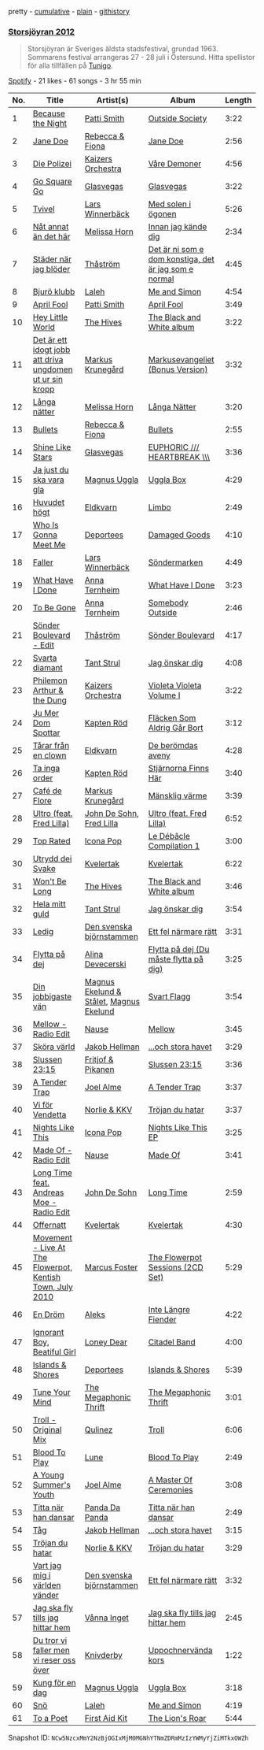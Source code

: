 pretty - [cumulative](/playlists/cumulative/2XQnLAZo27gz7VGRBl34l9.md) - [plain](/playlists/plain/2XQnLAZo27gz7VGRBl34l9) - [githistory](https://github.githistory.xyz/mackorone/spotify-playlist-archive/blob/main/playlists/plain/2XQnLAZo27gz7VGRBl34l9)

### [Storsjöyran 2012](https://open.spotify.com/playlist/2XQnLAZo27gz7VGRBl34l9)

> Storsjöyran är Sveriges äldsta stadsfestival, grundad 1963\. Sommarens festival arrangeras 27 \- 28 juli i Östersund\. Hitta spellistor för alla tillfällen på <a href="spottily:app:tunigo">Tunigo</a>.

[Spotify](https://open.spotify.com/user/spotify) - 21 likes - 61 songs - 3 hr 55 min

| No. | Title | Artist(s) | Album | Length |
|---|---|---|---|---|
| 1 | [Because the Night](https://open.spotify.com/track/1A3OA6zON5HHueFm4ejrRF) | [Patti Smith](https://open.spotify.com/artist/0vYkHhJ48Bs3jWcvZXvOrP) | [Outside Society](https://open.spotify.com/album/00tuL4qPxBs3w8S1BaG3Zv) | 3:22 |
| 2 | [Jane Doe](https://open.spotify.com/track/6YNn1VuFAt8q5kisMIqg92) | [Rebecca & Fiona](https://open.spotify.com/artist/6rgEPiKjowlMKZC1DF6W75) | [Jane Doe](https://open.spotify.com/album/4tgifXvbe7FSZtxKXkHmvm) | 2:56 |
| 3 | [Die Polizei](https://open.spotify.com/track/6miKVfoSMfMJ0GtAARyy7v) | [Kaizers Orchestra](https://open.spotify.com/artist/1s1DnVoBDfp3jxjjew8cBR) | [Våre Demoner](https://open.spotify.com/album/6CSTOAMHphZGon9leEyN9c) | 4:56 |
| 4 | [Go Square Go](https://open.spotify.com/track/4HfLEcRw1HAQkUiYXhd0xa) | [Glasvegas](https://open.spotify.com/artist/478peoEkoKPsTgRiVzkvPl) | [Glasvegas](https://open.spotify.com/album/3UQhYMOGKYLoFyHIG4EeH4) | 3:22 |
| 5 | [Tvivel](https://open.spotify.com/track/3mClGFGgF0C5M2XS5Shbnn) | [Lars Winnerbäck](https://open.spotify.com/artist/33zLgL7tT1vg7eRpWYX5uI) | [Med solen i ögonen](https://open.spotify.com/album/18QW3rouH4E7srIj7PkwCL) | 5:26 |
| 6 | [Nåt annat än det här](https://open.spotify.com/track/3TfL2ZimF9Bo5adrVzIz1h) | [Melissa Horn](https://open.spotify.com/artist/0tOdy7SqogILIjzGU2hSr5) | [Innan jag kände dig](https://open.spotify.com/album/7aCSH1fnzWjLChB2VHG671) | 2:34 |
| 7 | [Städer när jag blöder](https://open.spotify.com/track/2MrCUiiZPKkWNztV6kQAa4) | [Thåström](https://open.spotify.com/artist/2PBhJmRqee1QAyQU2kBu1H) | [Det är ni som e dom konstiga, det är jag som e normal](https://open.spotify.com/album/1U7Ov48AUaL2hGaczvCr8H) | 4:45 |
| 8 | [Bjurö klubb](https://open.spotify.com/track/5ah8bwmT61dQPS6Yz5Ty6j) | [Laleh](https://open.spotify.com/artist/62QZPjYQMoo5g56FP9Webq) | [Me and Simon](https://open.spotify.com/album/5miuVRm6nR172VxxQSDdkb) | 4:54 |
| 9 | [April Fool](https://open.spotify.com/track/7b9FS2uvbKobrnM2RyJDsB) | [Patti Smith](https://open.spotify.com/artist/0vYkHhJ48Bs3jWcvZXvOrP) | [April Fool](https://open.spotify.com/album/4Nhtp0iSdvBp5mTJaAYFoz) | 3:49 |
| 10 | [Hey Little World](https://open.spotify.com/track/7IwngDZWipg9xwTc0flTpE) | [The Hives](https://open.spotify.com/artist/4DToQR3aKrHQSSRzSz8Nzt) | [The Black and White album](https://open.spotify.com/album/3UpE4fszD4goeSoyZXq4dg) | 3:22 |
| 11 | [Det är ett idogt jobb att driva ungdomen ut ur sin kropp](https://open.spotify.com/track/4tQzK0vGoYOiMB3CTEJxkf) | [Markus Krunegård](https://open.spotify.com/artist/3P6ePaE5unCm7vjccfcBAe) | [Markusevangeliet \(Bonus Version\)](https://open.spotify.com/album/0RYYBzTGauaISnYOqHjnUi) | 3:32 |
| 12 | [Långa nätter](https://open.spotify.com/track/2Vp9Ox6vewOZBdCL97gitE) | [Melissa Horn](https://open.spotify.com/artist/0tOdy7SqogILIjzGU2hSr5) | [Långa Nätter](https://open.spotify.com/album/357nQyU7dtZmBxRckZR1Vh) | 3:20 |
| 13 | [Bullets](https://open.spotify.com/track/28FmVrFsjZsNjynjFteDA6) | [Rebecca & Fiona](https://open.spotify.com/artist/6rgEPiKjowlMKZC1DF6W75) | [Bullets](https://open.spotify.com/album/62YfOSgu9MDGVOuWcSm2Bn) | 2:55 |
| 14 | [Shine Like Stars](https://open.spotify.com/track/6KfsaLkaGv0kve2IeTYExZ) | [Glasvegas](https://open.spotify.com/artist/478peoEkoKPsTgRiVzkvPl) | [EUPHORIC /// HEARTBREAK \\\\\\](https://open.spotify.com/album/6pctRSbyNPGa1mV6q7eoOc) | 3:36 |
| 15 | [Ja just du ska vara gla](https://open.spotify.com/track/10von6Bw97oT6C5dqW2pUs) | [Magnus Uggla](https://open.spotify.com/artist/30j6YCWLSp59jLF7yIYZWq) | [Uggla Box](https://open.spotify.com/album/4NsccIPhTDWkCdBVXIHPfx) | 4:29 |
| 16 | [Huvudet högt](https://open.spotify.com/track/3OryrGGKlJBK09IVgEOY6d) | [Eldkvarn](https://open.spotify.com/artist/6TLywjDgcz3M1rTrX7ht5k) | [Limbo](https://open.spotify.com/album/5yzgPH0kne4QcuYt4Mkn9R) | 2:49 |
| 17 | [Who Is Gonna Meet Me](https://open.spotify.com/track/6hHrkCeVuEeBU0E0qds4oH) | [Deportees](https://open.spotify.com/artist/64WsK4rMjSwnyuzTPFHVH4) | [Damaged Goods](https://open.spotify.com/album/2HoI2FPbtmGJy0KDfCi2y2) | 4:10 |
| 18 | [Faller](https://open.spotify.com/track/0NVEBSIb895m8mY8mxvOYs) | [Lars Winnerbäck](https://open.spotify.com/artist/33zLgL7tT1vg7eRpWYX5uI) | [Söndermarken](https://open.spotify.com/album/3lkjNFt9emmcRyjfW1ng68) | 4:49 |
| 19 | [What Have I Done](https://open.spotify.com/track/3D653cf0WZQgcy2DxyJ8yM) | [Anna Ternheim](https://open.spotify.com/artist/6xSTQT32ZxLQPe37QIC308) | [What Have I Done](https://open.spotify.com/album/5C5672wS8iOBshPI68TDlP) | 3:23 |
| 20 | [To Be Gone](https://open.spotify.com/track/6FuXlnPocnI8yzMbRHuKHV) | [Anna Ternheim](https://open.spotify.com/artist/6xSTQT32ZxLQPe37QIC308) | [Somebody Outside](https://open.spotify.com/album/65jMLW7QaxhGTKvmDo3L14) | 2:46 |
| 21 | [Sönder Boulevard \- Edit](https://open.spotify.com/track/6N76LTXOE73V0sbItb2MQx) | [Thåström](https://open.spotify.com/artist/2PBhJmRqee1QAyQU2kBu1H) | [Sönder Boulevard](https://open.spotify.com/album/3G7ZuYTcNynbt3zMOFvXjO) | 4:17 |
| 22 | [Svarta diamant](https://open.spotify.com/track/2s8olw2w6DxOqRe1YcPFjg) | [Tant Strul](https://open.spotify.com/artist/2EUZieXlU07oWuMDi8H3KF) | [Jag önskar dig](https://open.spotify.com/album/3XapSFLy2msE9M9NrJFXyK) | 4:08 |
| 23 | [Philemon Arthur & the Dung](https://open.spotify.com/track/4BhBLf2T1fvsCMvTYzgZEc) | [Kaizers Orchestra](https://open.spotify.com/artist/1s1DnVoBDfp3jxjjew8cBR) | [Violeta Violeta Volume I](https://open.spotify.com/album/1AsK1pSUx2TGQo2cvzcbox) | 3:22 |
| 24 | [Ju Mer Dom Spottar](https://open.spotify.com/track/6809ESRbIU87qbXCeR80xA) | [Kapten Röd](https://open.spotify.com/artist/4G2UDRhQLUDq0f93giGYwA) | [Fläcken Som Aldrig Går Bort](https://open.spotify.com/album/3B4QGsos9iNRUSLuceNZzV) | 3:12 |
| 25 | [Tårar från en clown](https://open.spotify.com/track/660XC3yisTYvIzcHaLsCMd) | [Eldkvarn](https://open.spotify.com/artist/6TLywjDgcz3M1rTrX7ht5k) | [De berömdas aveny](https://open.spotify.com/album/2t8jAkW4kPaxlCp0sVNRMU) | 4:28 |
| 26 | [Ta inga order](https://open.spotify.com/track/3Tyy3ORSBcCdwCPzuzjKfb) | [Kapten Röd](https://open.spotify.com/artist/4G2UDRhQLUDq0f93giGYwA) | [Stjärnorna Finns Här](https://open.spotify.com/album/4QOvAfc4y78TN6nTEnPGqH) | 3:40 |
| 27 | [Café de Flore](https://open.spotify.com/track/4vvc389wVMEtlRBb4ebtVU) | [Markus Krunegård](https://open.spotify.com/artist/3P6ePaE5unCm7vjccfcBAe) | [Mänsklig värme](https://open.spotify.com/album/0snLl5NOtBxWegGE6BHJ4Y) | 3:39 |
| 28 | [Ultro \(feat\. Fred Lilla\)](https://open.spotify.com/track/4jxy77JsHWjWcFm1Y3Uhzd) | [John De Sohn](https://open.spotify.com/artist/3TVjdmhfFoYJLgBEkkZTBm), [Fred Lilla](https://open.spotify.com/artist/2YDMcyY6kHwBXg08KT66qy) | [Ultro \(feat\. Fred Lilla\)](https://open.spotify.com/album/2x7XnPLs7eUc8n91l7Vcqc) | 6:52 |
| 29 | [Top Rated](https://open.spotify.com/track/5m0nO7DGgStfXIQ3LXzDFs) | [Icona Pop](https://open.spotify.com/artist/1VBflYyxBhnDc9uVib98rw) | [Le Débâcle Compilation 1](https://open.spotify.com/album/6lUBzDFqVG8hprnzcUcwGu) | 3:00 |
| 30 | [Utrydd dei Svake](https://open.spotify.com/track/3c6fWa8BYFpMyyFJs8V3uM) | [Kvelertak](https://open.spotify.com/artist/0VE0GTaTSeeGSzrQpLmeb9) | [Kvelertak](https://open.spotify.com/album/08d7MnYYp9OEsQ8GcnMHOn) | 6:22 |
| 31 | [Won't Be Long](https://open.spotify.com/track/03GIk20uwlLmxs5getH3Wb) | [The Hives](https://open.spotify.com/artist/4DToQR3aKrHQSSRzSz8Nzt) | [The Black and White album](https://open.spotify.com/album/3UpE4fszD4goeSoyZXq4dg) | 3:46 |
| 32 | [Hela mitt guld](https://open.spotify.com/track/1UYEJ0Yoeppoz0SrUjclMy) | [Tant Strul](https://open.spotify.com/artist/2EUZieXlU07oWuMDi8H3KF) | [Jag önskar dig](https://open.spotify.com/album/3XapSFLy2msE9M9NrJFXyK) | 3:54 |
| 33 | [Ledig](https://open.spotify.com/track/53LUzoFOYkDsWhxscBO8Vx) | [Den svenska björnstammen](https://open.spotify.com/artist/0NyrvUybTePmsuED5vZi4G) | [Ett fel närmare rätt](https://open.spotify.com/album/1dRSyjLs2uPXQmWBXO1PdO) | 3:31 |
| 34 | [Flytta på dej](https://open.spotify.com/track/3JO3ywp8UufIiKkszm7DkE) | [Alina Devecerski](https://open.spotify.com/artist/4HpFXZsVoerMLtLudMJJkb) | [Flytta på dej \(Du måste flytta på dig\)](https://open.spotify.com/album/47lFmDpyhb07H1sxN3WBy0) | 3:25 |
| 35 | [Din jobbigaste vän](https://open.spotify.com/track/5dsiAOxJ8qxtArB9uYGArQ) | [Magnus Ekelund & Stålet](https://open.spotify.com/artist/2mABGGsYRv5X5Kbf8WvgLH), [Magnus Ekelund](https://open.spotify.com/artist/0XvPjVbMf3QLOWrPNitOwF) | [Svart Flagg](https://open.spotify.com/album/4V1lliNkivN2XPOU5k7m8P) | 3:54 |
| 36 | [Mellow \- Radio Edit](https://open.spotify.com/track/73PeEBRLps6oF10ZLc4ien) | [Nause](https://open.spotify.com/artist/4PVn1b2WnnXdq80C7uaZLZ) | [Mellow](https://open.spotify.com/album/2GObxzCZy5MlOCoSzFCUVD) | 3:45 |
| 37 | [Sköra värld](https://open.spotify.com/track/4P6HnQGXpsnEWqOSiPavp0) | [Jakob Hellman](https://open.spotify.com/artist/74terC9ol9zMo8rfzhSOiG) | [...och stora havet](https://open.spotify.com/album/6kGjc8k2YvmmZGqspJuRlK) | 3:29 |
| 38 | [Slussen 23:15](https://open.spotify.com/track/76GUOMKAbAnVliU40wM534) | [Fritjof & Pikanen](https://open.spotify.com/artist/2P1adertYPHMXKgklSns8R) | [Slussen 23:15](https://open.spotify.com/album/3BUjIksUjxF3Fc2Z9VvQzg) | 3:36 |
| 39 | [A Tender Trap](https://open.spotify.com/track/0USH38353ARXKwD9vSBIi2) | [Joel Alme](https://open.spotify.com/artist/6hSnbFV44BMzWgP9alWsTc) | [A Tender Trap](https://open.spotify.com/album/4NzMlGiKpsKfhhPl4nJOmx) | 3:37 |
| 40 | [Vi för Vendetta](https://open.spotify.com/track/36r1vIeGj9dUfCohNpYlJj) | [Norlie & KKV](https://open.spotify.com/artist/2u8P7EawurNYoIzRtr5Knk) | [Tröjan du hatar](https://open.spotify.com/album/2PKQICrbi1lN8aTCyxXQbQ) | 3:37 |
| 41 | [Nights Like This](https://open.spotify.com/track/1G6Whx5c9eN9oWtZcmtciP) | [Icona Pop](https://open.spotify.com/artist/1VBflYyxBhnDc9uVib98rw) | [Nights Like This EP](https://open.spotify.com/album/5iKMwyNulmMULK7QamTqwt) | 3:25 |
| 42 | [Made Of \- Radio Edit](https://open.spotify.com/track/0BxuyVxyAab1f5xL2yuhbm) | [Nause](https://open.spotify.com/artist/4PVn1b2WnnXdq80C7uaZLZ) | [Made Of](https://open.spotify.com/album/0BhhZyShekRJzf3yqxti9L) | 3:41 |
| 43 | [Long Time feat\. Andreas Moe \- Radio Edit](https://open.spotify.com/track/6LgvIxMG9ykPRNEJ8WlseG) | [John De Sohn](https://open.spotify.com/artist/3TVjdmhfFoYJLgBEkkZTBm) | [Long Time](https://open.spotify.com/album/1cG4FkacGFOCdpNx3UUKvS) | 2:59 |
| 44 | [Offernatt](https://open.spotify.com/track/3sqDGGkmV3MONB3HrU7Y0Z) | [Kvelertak](https://open.spotify.com/artist/0VE0GTaTSeeGSzrQpLmeb9) | [Kvelertak](https://open.spotify.com/album/08d7MnYYp9OEsQ8GcnMHOn) | 4:30 |
| 45 | [Movement \- Live At The Flowerpot, Kentish Town, July 2010](https://open.spotify.com/track/1vgGwWl2dW5YMOUfGdwQ7s) | [Marcus Foster](https://open.spotify.com/artist/0jBTGpTyxmDIEBwtjXgEOC) | [The Flowerpot Sessions \(2CD Set\)](https://open.spotify.com/album/7muTP6JiEEFlMtzgrjs1XY) | 5:29 |
| 46 | [En Dröm](https://open.spotify.com/track/3gSxeZs5b7V2p6Mttoi5g2) | [Aleks](https://open.spotify.com/artist/0zKX6nlK1A4ZmztnFPOKGs) | [Inte Längre Fiender](https://open.spotify.com/album/2dPDRvG79EGFLQj1sNUlJv) | 4:22 |
| 47 | [Ignorant Boy, Beatiful Girl](https://open.spotify.com/track/3tKZnG0UASS8zftOrFIH95) | [Loney Dear](https://open.spotify.com/artist/4Bb8rhvCjLOjNOl1DbFkph) | [Citadel Band](https://open.spotify.com/album/2NdsxJipz3wJv1nRcWrRNa) | 4:00 |
| 48 | [Islands & Shores](https://open.spotify.com/track/1lp0bwGX8D31vUybJSiCm8) | [Deportees](https://open.spotify.com/artist/64WsK4rMjSwnyuzTPFHVH4) | [Islands & Shores](https://open.spotify.com/album/0CcemDxth7sipgWhMj3TvZ) | 5:39 |
| 49 | [Tune Your Mind](https://open.spotify.com/track/7CtlQ2tiJV2aVCZrEdDkSd) | [The Megaphonic Thrift](https://open.spotify.com/artist/1zBQLP6saP3rFpTxJ6tiXH) | [The Megaphonic Thrift](https://open.spotify.com/album/3F2x0aI7CcLdSSRWrJvqbW) | 3:01 |
| 50 | [Troll \- Original Mix](https://open.spotify.com/track/1NY8DKH5VnnBBmytMeJdTQ) | [Qulinez](https://open.spotify.com/artist/6d7AYr4nvqHPhfPaDLLeRU) | [Troll](https://open.spotify.com/album/6PYHg7xcz0M2bZEml9cRba) | 6:06 |
| 51 | [Blood To Play](https://open.spotify.com/track/4c4QaN8EfLpFmJVGjsJKSr) | [Lune](https://open.spotify.com/artist/7JBohcnAdfcFbZbYVZpKC2) | [Blood To Play](https://open.spotify.com/album/0XU5PqUqVqlOBrzhR0m7Kd) | 2:49 |
| 52 | [A Young Summer's Youth](https://open.spotify.com/track/2FNEXXWKxSyZGbViyfQ19w) | [Joel Alme](https://open.spotify.com/artist/6hSnbFV44BMzWgP9alWsTc) | [A Master Of Ceremonies](https://open.spotify.com/album/0QNytpsFx3rr7bBP2oenh5) | 3:08 |
| 53 | [Titta när han dansar](https://open.spotify.com/track/4Sx7onAF6vT8PHVA7Xwmbi) | [Panda Da Panda](https://open.spotify.com/artist/5CFHkGrLdtDurzPPIPYze9) | [Titta när han dansar](https://open.spotify.com/album/2xDrWCSDHQY837dQw2vDVm) | 2:49 |
| 54 | [Tåg](https://open.spotify.com/track/4U8QAiTjj3cfmrXfflbcNo) | [Jakob Hellman](https://open.spotify.com/artist/74terC9ol9zMo8rfzhSOiG) | [...och stora havet](https://open.spotify.com/album/6kGjc8k2YvmmZGqspJuRlK) | 3:15 |
| 55 | [Tröjan du hatar](https://open.spotify.com/track/17qZsun9q3L8ceIa3kPz4A) | [Norlie & KKV](https://open.spotify.com/artist/2u8P7EawurNYoIzRtr5Knk) | [Tröjan du hatar](https://open.spotify.com/album/2PKQICrbi1lN8aTCyxXQbQ) | 3:29 |
| 56 | [Vart jag mig i världen vänder](https://open.spotify.com/track/7Fruf2e0JApJma17sGX8Xq) | [Den svenska björnstammen](https://open.spotify.com/artist/0NyrvUybTePmsuED5vZi4G) | [Ett fel närmare rätt](https://open.spotify.com/album/1dRSyjLs2uPXQmWBXO1PdO) | 3:32 |
| 57 | [Jag ska fly tills jag hittar hem](https://open.spotify.com/track/73dAY8D9QRy1UKE0tWG2xs) | [Vånna Inget](https://open.spotify.com/artist/2tTog0elDQJuJg66zHtwN4) | [Jag ska fly tills jag hittar hem](https://open.spotify.com/album/0YsDhf0CgIPTMh6Njwc7w6) | 2:45 |
| 58 | [Du tror vi faller men vi reser oss över](https://open.spotify.com/track/3dNlIPSAst3P16ENIndqUL) | [Knivderby](https://open.spotify.com/artist/1cPDnJPKDJxPCwpnz2PA5G) | [Uppochnervända kors](https://open.spotify.com/album/0QDQ0pKAk8NOLmtLuZA8ij) | 1:22 |
| 59 | [Kung för en dag](https://open.spotify.com/track/58X2vGyNWT2ZPEaGUw1tAb) | [Magnus Uggla](https://open.spotify.com/artist/30j6YCWLSp59jLF7yIYZWq) | [Uggla Box](https://open.spotify.com/album/4NsccIPhTDWkCdBVXIHPfx) | 3:18 |
| 60 | [Snö](https://open.spotify.com/track/0RKTDDcdUvulNlDyLaktZB) | [Laleh](https://open.spotify.com/artist/62QZPjYQMoo5g56FP9Webq) | [Me and Simon](https://open.spotify.com/album/5miuVRm6nR172VxxQSDdkb) | 4:19 |
| 61 | [To a Poet](https://open.spotify.com/track/6J17iv0a47LhUKcbAkoBV3) | [First Aid Kit](https://open.spotify.com/artist/21egYD1eInY6bGFcniCRT1) | [The Lion's Roar](https://open.spotify.com/album/3JYZyuyjz9GDtNMfcE4kRi) | 5:44 |

Snapshot ID: `NCw5NzcxMmY2NzBjOGIxMjM0MGNhYTNmZDRmMzIzYWMyYjZiMTkxOWZh`
